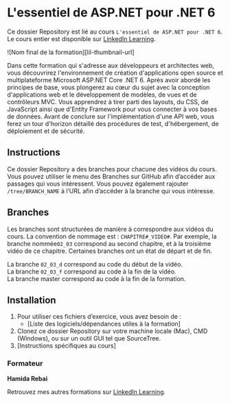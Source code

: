 # L'essentiel de ASP.NET pour .NET 6 

Ce dossier Repository est lié au cours `L'essentiel de ASP.NET pour .NET 6`. Le cours entier est disponible sur [LinkedIn Learning][lil-course-url].

![Nom final de la formation][lil-thumbnail-url] 

Dans cette formation qui s'adresse aux développeurs et architectes web, vous découvrirez l'environnement de création d'applications open source et multiplateforme Microsoft ASP.NET Core .NET 6. Après avoir abordé les principes de base, vous plongerez au cœur du sujet avec la conception d'applications web et le développement de modèles, de vues et de contrôleurs MVC. Vous apprendrez à tirer parti des layouts, du CSS, de JavaScript ainsi que d'Entity Framework pour vous connecter à vos bases de données. Avant de conclure sur l'implémentation d'une API web, vous ferez un tour d'horizon détaillé des procédures de test, d'hébergement, de déploiement et de sécurité.

## Instructions

Ce dossier Repository a des branches pour chacune des vidéos du cours. Vous pouvez utiliser le menu des Branches sur GitHub afin d’accéder aux passages qui vous intéressent. Vous pouvez également rajouter `/tree/BRANCH_NAME` à l’URL afin d’accéder à la branche qui vous intéresse. 

## Branches

Les branches sont structurées de manière à correspondre aux vidéos du cours. La convention de nommage est : `CHAPITRE#_VIDEO#`. Par exemple, la branche nommée`02_03` correspond au second chapitre, et à la troisième vidéo de ce chapitre. Certaines branches ont un état de départ et de fin. 

La branche `02_03_d` correspond au code du début de la vidéo.  
La branche `02_03_f` correspond au code à la fin de la vidéo.  
La branche master correspond au code à la fin de la formation. 

## Installation

1. Pour utiliser ces fichiers d’exercice, vous avez besoin de : 
   - [Liste des logiciels/dépendances utiles à la formation] 
2. Clonez ce dossier Repository sur votre machine locale (Mac), CMD (Windows), ou sur un outil GUI tel que SourceTree. 
3. [Instructions spécifiques au cours] 

### Formateur

**Hamida Rebai** 

Retrouvez mes autres formations sur [LinkedIn Learning][lil-URL-trainer].

[lil-course-url]: 
[lil-thumbnail-url]: 
[lil-URL-trainer]: https://www.linkedin.com/learning/instructors/hamida-rebai
